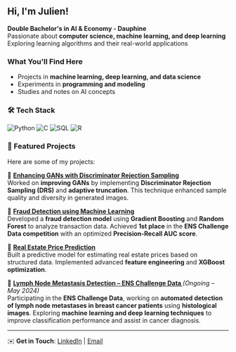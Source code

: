 ## Hi, I'm Julien!  

**Double Bachelor's in AI & Economy - Dauphine**  
Passionate about **computer science, machine learning, and deep learning**  
Exploring learning algorithms and their real-world applications  

###  What You'll Find Here  
-  Projects in **machine learning, deep learning, and data science**  
- Experiments in **programming and modeling**  
- Studies and notes on AI concepts

### 🛠️ Tech Stack

![Python](https://img.shields.io/badge/Python-3776AB?style=for-the-badge&logo=python&logoColor=white)
![C](https://img.shields.io/badge/C-00599C?style=for-the-badge&logo=c&logoColor=white)
![SQL](https://img.shields.io/badge/SQL-4479A1?style=for-the-badge&logo=postgresql&logoColor=white)
![R](https://img.shields.io/badge/R-276DC3?style=for-the-badge&logo=r&logoColor=white)

### 📌 Featured Projects

Here are some of my projects:

🔹 **[Enhancing GANs with Discriminator Rejection Sampling](https://github.com/julber95/gan-drs-enhancement-DL)**  
Worked on **improving GANs** by implementing **Discriminator Rejection Sampling (DRS)** and **adaptive  truncation**. This technique enhanced sample quality and diversity in generated images.

🔹 **[Fraud Detection using Machine Learning](https://github.com/julber95/fraud-detection-ML)**  
Developed a **fraud detection model** using **Gradient Boosting** and **Random Forest** to analyze transaction data. Achieved **1st place** in the **ENS Challenge Data competition** with an optimized **Precision-Recall AUC score**.

🔹 **[Real Estate Price Prediction](https://github.com/julber95/house-price-prediction-ML)**  
Built a predictive model for estimating real estate prices based on structured data. Implemented advanced **feature engineering** and **XGBoost optimization**.

🔹 **[Lymph Node Metastasis Detection – ENS Challenge Data ](https://challengedata.ens.fr/participants/challenges/18/)** *(Ongoing – May 2024)*  
Participating in the **ENS Challenge Data**, working on **automated detection of lymph node metastases in breast cancer patients** using **histological images**. Exploring **machine learning and deep learning techniques** to improve classification performance and assist in cancer diagnosis.  

---

✉️ **Get in Touch**: 
[LinkedIn](https://www.linkedin.com/in/julien-bernardi-746140252/) | [Email](mailto:julien.bernardi-pellegrino@dauphine.eu)
